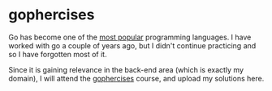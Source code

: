 # gophercises

Go has become one of the [most popular](https://github.com/golang/tools/blob/master/gopls/doc/workspace.md) programming languages. I have worked with go a couple of years ago, but I didn't continue practicing and so I have forgotten most of it. 

Since it is gaining relevance in the back-end area (which is exactly my domain), I will attend the [gophercises](https://gophercises.com/) course, and upload my solutions here.
